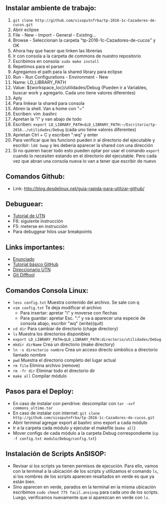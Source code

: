 ## Instalar ambiente de trabajo:
1. `git clone http://github.com/sisoputnfrba/tp-2016-1c-Cazadores-de-cucos.git`
2. Abrir eclipse
3. File - New - Import - General - Existing...
4. Browse - Seleccionan la carpeta "tp-2016-1c-Cazadores-de-cucos" y OK
5. Ahora hay que hacer que linken las librerías
  1. Ir con consola a la carpeta de commons de nuestro repositorio
  2. Escribimos en consola: `sudo make install`
  3. Repetimos para el parser
6. Agregamos el path para la shared library para eclipse
  1. Run - Run Configurations - Environment - New
  2. Name: LD_LIBRARY_PATH
  3. Value: ${workspace_loc}/utilidades/Debug (Pueden ir a Variables, buscar work y agregarlo. Cada uno tiene valores diferentes)
  4. Aply
7. Para linkear la shared para consola
  1. Abren la shell. Van a home con "~"
  2. Escriben: vim .bashrc
  3. Apretan la "i" y van abajo de todo
  4. Escriben: `export LD_LIBRARY_PATH=$LD_LIBRARY_PATH:~/Escritorio/tp-2016../utilidades/Debug` (cada uno tiene valores diferentes)
  5. Aprietan Ctrl + C y escriben ":wq" y enter
  6. Para verificar que les funcionó pueden ir al directorio del ejecutable y escribir: `ldd Swap` y les debería aparecer la shared con una dirección
  7. Si no quieren hacer todo esto pueden optar por usar el comando `export` cuando lo necesiten estando en el directorio del ejecutable. Pero cada vez que abran una consola nueva lo van a tener que escribir de nuevo
  
## Comandos Github:
- Link: http://blog.desdelinux.net/guia-rapida-para-utilizar-github/

## Debuguear:
- [Tutorial de UTN](https://youtu.be/XsefDXRfA9k)
- F6: siguiente instrucción
- F5: meterse en instrucción
- Para debuggear hilos usar breakpoints

## Links importantes:
- [Enunciado]()
- [Tutorial básico GitHub](https://youtu.be/cEGIFZDyszA?list=PL6gx4Cwl9DGAKWClAD_iKpNC0bGHxGhcx)
- [Direccionario UTN](http://faq.utn.so/)
- [Git Difftool](https://youtu.be/iCGrKFH2oeo)

## Comandos Consola Linux:
- `less config.txt` Muestra contenido del archivo. Se sale con q
- `vim config.txt` Te deja modificar el archivo
	- Para insertar: apretar "i" y moverse con flechas
	- Para guardar: apretar Esc. ":" y va a aparecer una especie de consola abajo, escribir "wq" (write)(quit)
- `cd dir` Para cambiar de directorio (chage directory)
- `ls` Muestra los directorios disponibles
- `export LD_LIBRARY_PATH=$LD_LIBRARY_PATH:directorio/utilidades/Debug`
- `mkdir dirName` Crea un directorio (make directory)
- `ln -s directorio nombre` Crea un acceso directo simbólico a directorio llamado nombre
- `pwd` Muestra el directorio completo del lugar actual
- `rm file` Elimina archivo (remove)
- `rm -fr dir` Eliminar todo el directorio dir
- `make all` Compilar módulo

## Pasos para el Deploy:
- En caso de instalar con pendrive: descompilar con  `tar -xvf commons_ultimo.tar`
- En caso de instalar con internet: `git clone http://github.com/sisoputnfrba/tp-2016-1c-Cazadores-de-cucos.git`
- Abrir terminal agregar export al bashrc sino export a cada módulo
- Ir a la carpeta cada módulo y ejecutar el makefile (`make all`)
- Mover configs de cada módulo a la carpeta Debug correspondiente (`cp -f config.txt modulo/Debug/config.txt`)

## Instalación de Scripts AnSISOP:

- Revisar si los scripts ya tienen permisos de ejecución. Para ello, vamos con la terminal a la ubicación de los scripts y utilizamos el comando `ls`, si los nombres de los scripts aparecen resaltados en verde es que ya están bien.
- Sino aparecen en verde, parados en la terminal en la misma ubicación escribimos `sudo chmod 775 facil.ansisop` para cada uno de los scripts. Luego, verificamos nuevamente que sí aparezcan en verde con `ls`.
